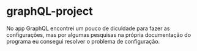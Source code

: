 # graphQL-project
 
No app GraphQL encontrei um pouco de diculdade para fazer as configurações,
mas por algumas pesquisas na própria documentação do programa eu consegui resolver o problema de configuração.
